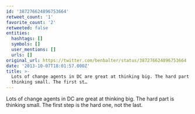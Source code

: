 ```yaml
---
id: '387276624896753664'
retweet_count: '1'
favorite_count: '2'
retweeted: false
entities:
  hashtags: []
  symbols: []
  user_mentions: []
  urls: []
original_url: https://twitter.com/benbalter/status/387276624896753664
date: '2013-10-07T18:01:57.000Z'
title: >-
  Lots of change agents in DC are great at thinking big. The hard part is
  thinking small. The first st…
---
```


Lots of change agents in DC are great at thinking big. The hard part is thinking small. The first step is the hard one, not the last.